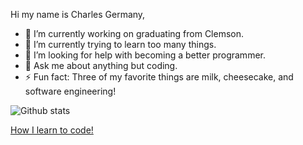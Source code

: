
Hi my name is Charles Germany,


- 🔭 I’m currently working on graduating from Clemson.
- 🌱 I’m currently trying to learn too many things.
- 🤔 I’m looking for help with becoming a better programmer.
- 💬 Ask me about anything but coding.
- ⚡ Fun fact: Three of my favorite things are milk, cheesecake, and software engineering!

![Github stats](https://github-readme-stats.vercel.app/api?username=CharlieG3477)


[How I learn to code!](https://www.bing.com/videos/search?q=rick+roll+video&docid=608044572191365496&mid=62278A72C3991331AA3A62278A72C3991331AA3A&view=detail&FORM=VIRE)
